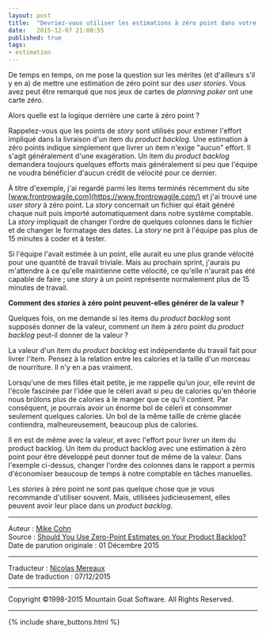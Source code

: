 ```yaml
---
layout: post
title:  "Devriez-vous utiliser les estimations à zéro point dans votre product backlog ?"
date:   2015-12-07 21:00:55
published: true
tags: 
- estimation
---
```


De temps en temps, on me pose la question sur les mérites (et d'ailleurs s'il y en a) de mettre une estimation de zéro point sur des _user stories_. Vous avez peut être remarqué que nos jeux de cartes de _planning poker_ ont une carte zéro.

Alors quelle est la logique derrière une carte à zéro point ?

Rappelez-vous que les points de _story_ sont utilisés pour estimer l'effort impliqué dans la livraison d'un item du _product backlog_. Une estimation à zéro points indique simplement que livrer un item n'exige "aucun" effort. Il s'agit généralement d'une exagération. Un item du _product backlog_ demandera toujours quelques efforts mais généralement si peu que l'équipe ne voudra bénéficier d'aucun crédit de vélocité pour ce dernier.

À titre d'exemple, j'ai regardé parmi les items terminés récemment du site [www.frontrowagile.com](https://www.frontrowagile.com/) et j'ai trouvé une _user story_ à zéro point. La _story_ concernait un fichier qui était généré chaque nuit puis importé automatiquement dans notre système comptable. La _story_ impliquait de changer l'ordre de quelques colonnes dans le fichier et de changer le formatage des dates. La _story_ ne prit à l'équipe pas plus de 15 minutes à coder et à tester.

Si l'équipe l'avait estimée à un point, elle aurait eu une plus grande vélocité pour une quantité de travail triviale. Mais au prochain sprint, j'aurais pu m'attendre à ce qu'elle maintienne cette vélocité, ce qu'elle n'aurait pas été capable de faire ; une _story_ à un point représente normalement plus de 15 minutes de travail.

**Comment des _stories_ à zéro point peuvent-elles générer de la valeur ?**

Quelques fois, on me demande si les items du _product backlog_ sont supposés donner de la valeur, comment un item à zéro point du _product backlog_ peut-il donner de la valeur ?

La valeur d'un item du _product backlog_ est indépendante du travail fait pour livrer l'item. Pensez à la relation entre les calories et la taille d'un morceau de nourriture. Il n'y en a pas vraiment.

Lorsqu'une de mes filles était petite, je me rappelle qu’un jour, elle revint de l'école fascinée par l'idée que le céleri avait si peu de calories qu'en théorie nous brûlons plus de calories à le manger que ce qu'il contient. Par conséquent, je pourrais avoir un énorme bol de céleri et consommer seulement quelques calories. Un bol de la même taille de crème glacée contiendra, malheureusement, beaucoup plus de calories.

Il en est de même avec la valeur, et avec l'effort pour livrer un item du product backlog. Un item du product backlog avec une estimation à zéro point pour être développé peut donner tout de même de la valeur. Dans l'exemple ci-dessus, changer l'ordre des colonnes dans le rapport a permis d'économiser beaucoup de temps à notre comptable en tâches manuelles.

Les _stories_ à zéro point ne sont pas quelque chose que je vous recommande d'utiliser souvent. Mais, utilisées judicieusement, elles peuvent avoir leur place dans un _product backlog_.

---
Auteur : [Mike Cohn](http://www.mountaingoatsoftware.com/company/about-mike-cohn)  
Source : [Should You Use Zero-Point Estimates on Your Product Backlog?](https://www.mountaingoatsoftware.com/blog/should-you-use-zero-point-estimates-on-your-product-backlog)  
Date de parution originale : 01 Décembre 2015  

---
Traducteur : [Nicolas Mereaux](http://www.les-traducteurs-agiles.org/traducteurs/)  
Date de traduction : 07/12/2015  

---

Copyright ©1998-2015 Mountain Goat Software. All Rights Reserved.

---

{% include share_buttons.html %}
